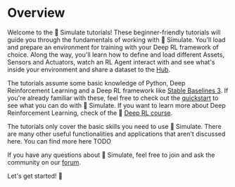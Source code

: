 # Overview

Welcome to the 🤗 Simulate tutorials! These beginner-friendly tutorials will guide you through the fundamentals of working with 🤗 Simulate. You'll load and prepare an environment for training with your Deep RL framework of choice. Along the way, you'll learn how to define and load different Assets, Sensors and Actuators, watch an RL Agent interact with and see what's inside your environment and share a dataset to the [Hub](https://huggingface.co/Spaces).

The tutorials assume some basic knowledge of Python, Deep Reinforcement Learning and a Deep RL framework like [Stable Baselines 3](https://stable-baselines3.readthedocs.io/en/master/). If you're already familiar with these, feel free to check out the [quickstart](./quickstart) to see what you can do with 🤗 Simulate. If you want to learn more about Deep Reinforcement Learning, check of the 🤗 [Deep RL course](https://github.com/huggingface/deep-rl-class#the-hugging-face-deep-reinforcement-learning-class-).

<Tip>
The tutorials only cover the basic skills you need to use 🤗 Simulate. There are many other useful functionalities and applications that aren't discussed here. You can find more here TODO
</Tip>

If you have any questions about 🤗 Simulate, feel free to join and ask the community on our [forum](https://discuss.huggingface.co/c/simulate/10).

Let's get started! 🏁
